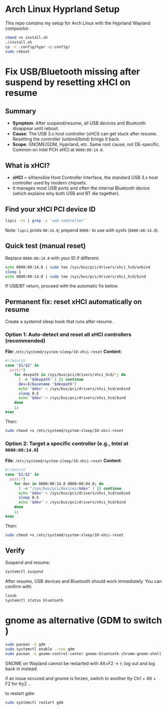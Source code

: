 # Arch Linux Hyprland Setup

This repo contains my setup for Arch Linux with the Hyprland Wayland compositor.

```bash
chmod +x install.sh
./install.sh
cp -r .config/hypr ~/.config/
sudo reboot
```

# Fix USB/Bluetooth missing after suspend by resetting xHCI on resume 

## Summary

- **Symptom**: After suspend/resume, all USB devices and Bluetooth disappear until reboot.
- **Cause**: The USB 3.x host controller (xHCI) can get stuck after resume. Resetting the controller (unbind/bind) brings it back.
- **Scope**: GNOME/GDM, Hyprland, etc. Same root cause; not DE-specific. Common on Intel PCH xHCI at `0000:00:14.0`.

## What is xHCI?

- **xHCI** = eXtensible Host Controller Interface, the standard USB 3.x host controller used by modern chipsets.
- It manages most USB ports and often the internal Bluetooth device (which explains why both USB and BT die together).

## Find your xHCI PCI device ID

  ```bash
  lspci -nn | grep -i 'usb controller'
  ```

  Note: `lspci` prints `00:14.0`; prepend `0000:` to use with sysfs (`0000:00:14.0`).

## Quick test (manual reset)

Replace `0000:00:14.0` with your ID if different:

```bash
echo 0000:00:14.0 | sudo tee /sys/bus/pci/drivers/xhci_hcd/unbind
sleep 1
echo 0000:00:14.0 | sudo tee /sys/bus/pci/drivers/xhci_hcd/bind
```

If USB/BT return, proceed with the automatic fix below.

## Permanent fix: reset xHCI automatically on resume

Create a systemd sleep hook that runs after resume.

### Option 1: Auto-detect and reset all xHCI controllers (recommended)

**File**: `/etc/systemd/system-sleep/10-xhci-reset`
**Content**:

```sh
#!/bin/sh
case "$1/$2" in
  post/*)
    for devpath in /sys/bus/pci/drivers/xhci_hcd/*; do
      [ -e "$devpath" ] || continue
      dev=$(basename "$devpath")
      echo "$dev" > /sys/bus/pci/drivers/xhci_hcd/unbind
      sleep 0.5
      echo "$dev" > /sys/bus/pci/drivers/xhci_hcd/bind
    done
    ;;
esac
```

Then:

```bash
sudo chmod +x /etc/systemd/system-sleep/10-xhci-reset
```

### Option 2: Target a specific controller (e.g., Intel at `0000:00:14.0`)

**File**: `/etc/systemd/system-sleep/10-xhci-reset`
**Content**:

```sh
#!/bin/sh
case "$1/$2" in
  post/*)
    for dev in 0000:00:14.0 0000:00:0d.0; do
      [ -e "/sys/bus/pci/devices/$dev" ] || continue
      echo "$dev" > /sys/bus/pci/drivers/xhci_hcd/unbind
      sleep 0.5
      echo "$dev" > /sys/bus/pci/drivers/xhci_hcd/bind
    done
    ;;
esac
```

Then:

```bash
sudo chmod +x /etc/systemd/system-sleep/10-xhci-reset
```

## Verify

Suspend and resume:

```bash
systemctl suspend
```

After resume, USB devices and Bluetooth should work immediately.
You can confirm with:

```bash
lsusb
systemctl status bluetooth
```

# gnome as alternative (GDM to switch )
```bash
sudo pacman -S gdm
sudo systemctl enable --now gdm
sudo pacman -S gnome-control-center gnome-bluetooth chrome-gnome-shell gnome-tweaks
```

GNOME on Wayland cannot be restarted with Alt+F2 → r; log out and log back in instead.

if an issue occured and gnome is forzen, switch to another tty
Ctrl + Alt + F2 for tty2 ..

to restart gdm 
```bash
sudo systemctl restart gdm
```

